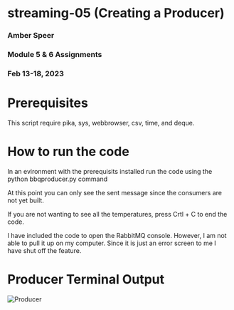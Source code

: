 # streaming-05 (Creating a Producer)
### Amber Speer
### Module 5 & 6 Assignments
### Feb 13-18, 2023



# Prerequisites

This script require pika, sys, webbrowser, csv, time, and deque.

# How to run the code

In an evironment with the prerequisits installed run the code using the python bbqproducer.py command

At this point you can only see the sent message since the consumers are not yet built.

If you are not wanting to see all the temperatures, press Crtl + C to end the code.

I have included the code to open the RabbitMQ console.  However, I am not able to pull it up on my computer.  Since it is just an error screen to me I have shut off the feature.

# Producer Terminal Output

![Producer](Producer_Terminal.jpg)